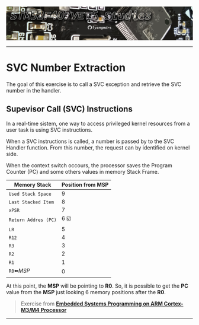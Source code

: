 ![header](https://github.com/lyangmdrs/extracting_SVC_number_exercise/blob/develop/Img/header.png)
***
# SVC Number Extraction

The goal of this exercise is to call a SVC exception and retrieve the SVC number in the handler.

## Supevisor Call (SVC) Instructions 

In a real-time sistem, one way to access privileged kernel resources from a user task is using SVC instructions.

When a SVC instructions is called, a number is passed by to the SVC Handler function. From this number, the request can by identified on kernel side.

When the context switch occours, the processor saves the Program Counter (PC) and some others values in memory Stack Frame.

|Memory Stack           |Position from MSP   |
|-----------------------|-------------------|
|`Used Stack Space`     |9|
|`Last Stacked Item`    |8|
|`xPSR`                 |7|
|`Return Addres (PC)`   |6 ☑️|
|`LR`                   |5|
|`R12`                  |4|
|`R3`                   |3|
|`R2`                   |2|
|`R1`                   |1|
|`R0`⬅️*MSP*            |0|
 

At this point, the **MSP** will be pointing to **R0**. So, it is possible to get the **PC** value from the **MSP** just looking 6 memory positions after the **R0**.

> Exercise from [**Embedded Systems Programming on ARM Cortex-M3/M4 Processor**](https://www.udemy.com/course/embedded-system-programming-on-arm-cortex-m3m4/)

***
